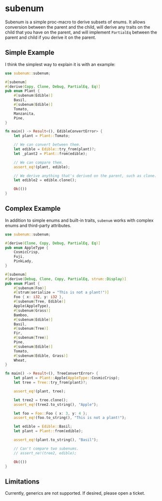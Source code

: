 # subenum

Subenum is a simple proc-macro to derive subsets of enums. It allows conversion
between the parent and the child, will derive any traits on the child that you
have on the parent, and will implement `PartialEq` between the parent and child
if you derive it on the parent.

## Simple Example

I think the simplest way to explain it is with an example:

```rust
use subenum::subenum;

#[subenum]
#[derive(Copy, Clone, Debug, PartialEq, Eq)]
pub enum Plant {
    #[subenum(Edible)]
    Basil,
    #[subenum(Edible)]
    Tomato,
    Manzanita,
    Pine,
}

fn main() -> Result<(), EdibleConvertError> {
    let plant = Plant::Tomato;

    // We can convert between them.
    let edible = Edible::try_from(plant)?;
    let _plant2 = Plant::from(edible);

    // We can compare them.
    assert_eq!(plant, edible);

    // We derive anything that's derived on the parent, such as clone.
    let edible2 = edible.clone();

    Ok(())
}
```

## Complex Example

In addition to simple enums and built-in traits, `subenum` works with complex enums and third-party attributes.

```rust
use subenum::subenum;

#[derive(Clone, Copy, Debug, PartialEq, Eq)]
pub enum AppleType {
    CosmicCrisp,
    Fuji,
    PinkLady,
}

#[subenum]
#[derive(Debug, Clone, Copy, PartialEq, strum::Display)]
pub enum Plant {
    #[subenum(Foo)]
    #[strum(serialize = "This is not a plant!")]
    Foo { x: i32, y: i32 },
    #[subenum(Tree, Edible)]
    Apple(AppleType),
    #[subenum(Grass)]
    Bamboo,
    #[subenum(Edible)]
    Basil,
    #[subenum(Tree)]
    Fir,
    #[subenum(Tree)]
    Pine,
    #[subenum(Edible)]
    Tomato,
    #[subenum(Edible, Grass)]
    Wheat,
}

fn main() -> Result<(), TreeConvertError> {
    let plant = Plant::Apple(AppleType::CosmicCrisp);
    let tree = Tree::try_from(plant)?;

    assert_eq!(plant, tree);

    let tree2 = tree.clone();
    assert_eq!(tree2.to_string(), "Apple");

    let foo = Foo::Foo { x: 3, y: 4 };
    assert_eq!(foo.to_string(), "This is not a plant!");

    let edible = Edible::Basil;
    let plant = Plant::from(edible);

    assert_eq!(plant.to_string(), "Basil");

    // Can't compare two subenums.
    // assert_ne!(tree2, edible);

    Ok(())
}
```


## Limitations

Currently, generics are not supported. If desired, please open a ticket.